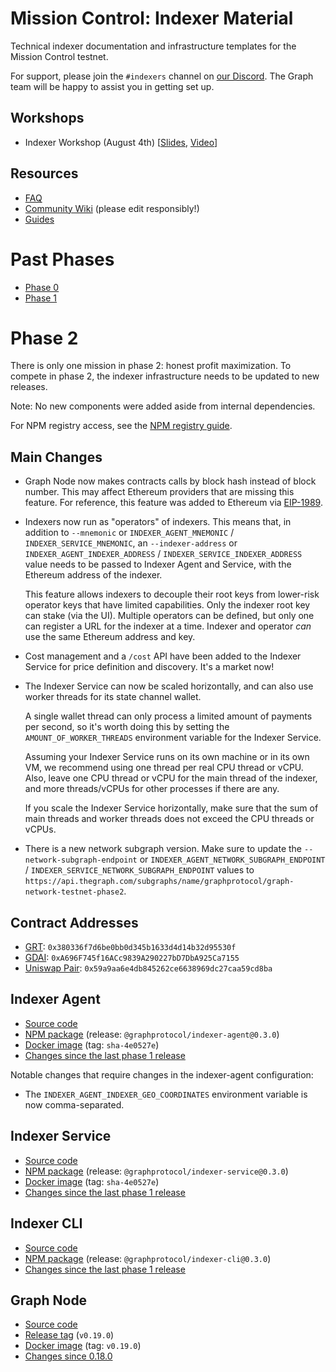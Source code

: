 # Mission Control: Indexer Material

Technical indexer documentation and infrastructure templates for the Mission Control testnet.

For support, please join the `#indexers` channel on [our
Discord](https://thegraph.com/discord). The Graph team will be happy to
assist you in getting set up.

## Workshops

- Indexer Workshop (August 4th) [[Slides](./files/indexer-workshop.pdf), [Video](https://www.youtube.com/watch?v=zRiJ_Q3EPH8)]

## Resources

- [FAQ](./faq.md)
- [Community Wiki](https://github.com/graphprotocol/mission-control-indexer/wiki) (please edit responsibly!)
- [Guides](./guides/README.md)

# Past Phases

- [Phase 0](phases/phase0.md)
- [Phase 1](phases/phase1.md)

# Phase 2

There is only one mission in phase 2: honest profit maximization. To compete
in phase 2, the indexer infrastructure needs to be updated to new releases.

Note: No new components were added aside from internal dependencies.

For NPM registry access, see the [NPM registry guide](guides/npm-registry.md).

## Main Changes

- Graph Node now makes contracts calls by block hash instead of block number.
  This may affect Ethereum providers that are missing this feature. For
  reference, this feature was added to Ethereum via
  [EIP-1989](https://eips.ethereum.org/EIPS/eip-1898).

- Indexers now run as "operators" of indexers. This means that, in addition to
  `--mnemonic` or `INDEXER_AGENT_MNEMONIC` / `INDEXER_SERVICE_MNEMONIC`, an
  `--indexer-address` or `INDEXER_AGENT_INDEXER_ADDRESS` /
  `INDEXER_SERVICE_INDEXER_ADDRESS` value needs to be passed to Indexer Agent
  and Service, with the Ethereum address of the indexer.

  This feature allows indexers to decouple their root keys from lower-risk
  operator keys that have limited capabilities. Only the indexer root key can
  stake (via the UI). Multiple operators can be defined, but only one can
  register a URL for the indexer at a time. Indexer and operator _can_ use
  the same Ethereum address and key.

- Cost management and a `/cost` API have been added to the Indexer Service for
  price definition and discovery. It's a market now!

- The Indexer Service can now be scaled horizontally, and can also
  use worker threads for its state channel wallet.

  A single wallet thread can only process a limited amount of payments per
  second, so it's worth doing this by setting the `AMOUNT_OF_WORKER_THREADS`
  environment variable for the Indexer Service.

  Assuming your Indexer Service runs on its own machine or in its own VM,
  we recommend using one thread per real CPU thread or vCPU. Also, leave
  one CPU thread or vCPU for the main thread of the indexer, and more
  threads/vCPUs for other processes if there are any.

  If you scale the Indexer Service horizontally, make sure that the
  sum of main threads and worker threads does not exceed the CPU threads
  or vCPUs.

* There is a new network subgraph version. Make sure to update the `--network-subgraph-endpoint` or `INDEXER_AGENT_NETWORK_SUBGRAPH_ENDPOINT` / `INDEXER_SERVICE_NETWORK_SUBGRAPH_ENDPOINT` values to `https://api.thegraph.com/subgraphs/name/graphprotocol/graph-network-testnet-phase2`.

## Contract Addresses

* [GRT](https://rinkeby.etherscan.io/address/0x380336f7d6be0bb0d345b1633d4d14b32d95530f): `0x380336f7d6be0bb0d345b1633d4d14b32d95530f`
* [GDAI](https://rinkeby.etherscan.io/address/0xA696F745f16ACc9839A290227bD7DbA925Ca7155): `0xA696F745f16ACc9839A290227bD7DbA925Ca7155`
* [Uniswap Pair](https://rinkeby.etherscan.io/address/0x59a9aa6e4db845262ce6638969dc27caa59cd8ba): `0x59a9aa6e4db845262ce6638969dc27caa59cd8ba`

## Indexer Agent

- [Source code](https://github.com/graphprotocol/indexer/)
- [NPM
  package](https://testnet.thegraph.com/npm-registry/-/web/detail/@graphprotocol/indexer-agent/v/0.3.0)
  (release: `@graphprotocol/indexer-agent@0.3.0`)
- [Docker image](https://hub.docker.com/repository/docker/graphprotocol/indexer-agent) (tag: `sha-4e0527e`)
- [Changes since the last phase 1 release](https://github.com/graphprotocol/indexer/blob/master/packages/indexer-agent/CHANGELOG.md#030---2020-10-13)

Notable changes that require changes in the indexer-agent configuration:

- The `INDEXER_AGENT_INDEXER_GEO_COORDINATES` environment variable is now comma-separated.

## Indexer Service

- [Source code](https://github.com/graphprotocol/indexer/)
- [NPM package](https://testnet.thegraph.com/npm-registry/-/web/detail/@graphprotocol/indexer-service/v/0.3.0)
  (release: `@graphprotocol/indexer-service@0.3.0`)
- [Docker image](https://hub.docker.com/repository/docker/graphprotocol/indexer-service) (tag: `sha-4e0527e`)
- [Changes since the last phase 1 release](https://github.com/graphprotocol/indexer/blob/master/packages/indexer-service/CHANGELOG.md#030---2020-10-13)

## Indexer CLI

- [Source code](https://github.com/graphprotocol/indexer/)
- [NPM package](https://testnet.thegraph.com/npm-registry/-/web/detail/@graphprotocol/indexer-cli/v/0.3.0)
  (release: `@graphprotocol/indexer-cli@0.3.0`)
- [Changes since the last phase 1 release](https://github.com/graphprotocol/indexer/blob/master/packages/indexer-cli/CHANGELOG.md#030---2020-10-13)

## Graph Node

- [Source code](https://github.com/graphprotocol/graph-node/)
- [Release
  tag](https://github.com/graphprotocol/graph-node/releases/tag/v0.19.0) (`v0.19.0`)
- [Docker image](https://hub.docker.com/layers/graphprotocol/graph-node/) (tag: `v0.19.0`)
- [Changes since 0.18.0](https://github.com/graphprotocol/graph-node/releases/tag/v0.19.0)
